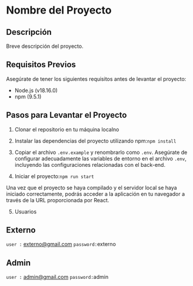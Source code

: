 # Nombre del Proyecto

## Descripción
Breve descripción del proyecto.

## Requisitos Previos
Asegúrate de tener los siguientes requisitos antes de levantar el proyecto:

- Node.js (v18.16.0)
- npm (9.5.1)


## Pasos para Levantar el Proyecto

1. Clonar el repositorio en tu máquina localno

2. Instalar las dependencias del proyecto utilizando npm:`npm install`

3. Copiar el archivo `.env.example` y renombrarlo como `.env`. Asegúrate de configurar adecuadamente las variables de entorno en el archivo `.env`, incluyendo las configuraciones relacionadas con el back-end.

4. Iniciar el proyecto:`npm run start`

Una vez que el proyecto se haya compilado y el servidor local se haya iniciado correctamente, podrás acceder a la aplicación en tu navegador a través de la URL proporcionada por React.

5. Usuarios 
 

## Externo

`user :` externo@gmail.com
`password:`externo

## Admin

`user :` admin@gmail.com
`password:`admin







